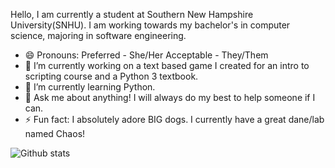 Hello, I am currently a student at Southern New Hampshire University(SNHU). I am working towards my bachelor's in computer science, majoring in software engineering.

- 😄 Pronouns: Preferred - She/Her Acceptable - They/Them
- 🔭 I’m currently working on a text based game I created for an intro to scripting course and a Python 3 textbook.
- 🌱 I’m currently learning Python.
- 💬 Ask me about anything! I will always do my best to help someone if I can.
- ⚡ Fun fact: I absolutely adore BIG dogs. I currently have a great dane/lab named Chaos!

![Github stats](https://github-readme-stats.vercel.app/api?username=TabbyCat444&theme=jolly&show_icons=true&count_private=true)
